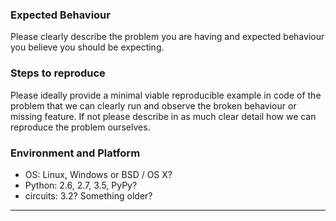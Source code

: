 ### Expected Behaviour

Please clearly describe the problem you are having and expected behaviour
you believe you should be expecting.

### Steps to reproduce

Please ideally provide a minimal viable reproducible example in code of the
problem that we can clearly run and observe the broken behaviour or missing
feature. If not please describe in as much clear detail how we can reproduce
the problem ourselves.

### Environment and Platform

- OS: Linux, Windows or BSD / OS X?
- Python: 2.6, 2.7, 3.5, PyPy?
- circuits: 3.2? Something older?

----
